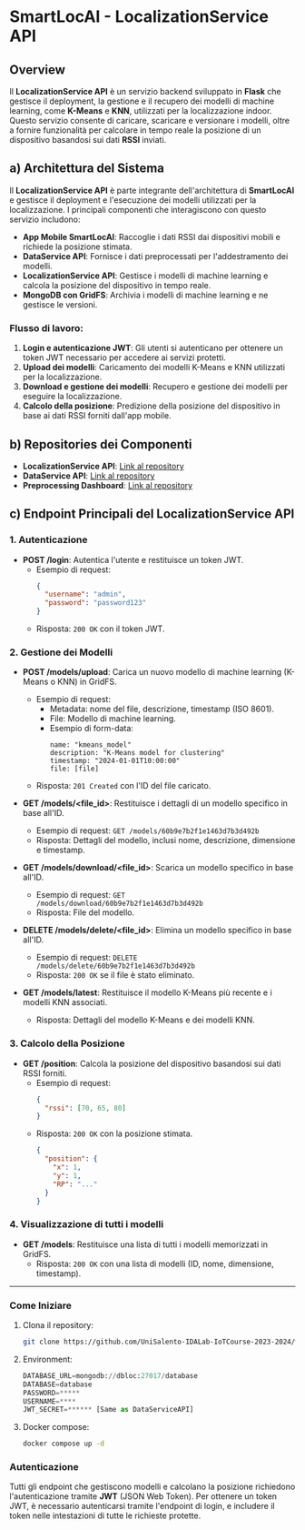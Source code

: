 # SmartLocAI - LocalizationService API

## Overview

Il **LocalizationService API** è un servizio backend sviluppato in **Flask** che gestisce il deployment, la gestione e il recupero dei modelli di machine learning, come **K-Means** e **KNN**, utilizzati per la localizzazione indoor. Questo servizio consente di caricare, scaricare e versionare i modelli, oltre a fornire funzionalità per calcolare in tempo reale la posizione di un dispositivo basandosi sui dati **RSSI** inviati.

## a) Architettura del Sistema

Il **LocalizationService API** è parte integrante dell'architettura di **SmartLocAI** e gestisce il deployment e l'esecuzione dei modelli utilizzati per la localizzazione. I principali componenti che interagiscono con questo servizio includono:

- **App Mobile SmartLocAI**: Raccoglie i dati RSSI dai dispositivi mobili e richiede la posizione stimata.
- **DataService API**: Fornisce i dati preprocessati per l'addestramento dei modelli.
- **LocalizationService API**: Gestisce i modelli di machine learning e calcola la posizione del dispositivo in tempo reale.
- **MongoDB con GridFS**: Archivia i modelli di machine learning e ne gestisce le versioni.

### Flusso di lavoro:
1. **Login e autenticazione JWT**: Gli utenti si autenticano per ottenere un token JWT necessario per accedere ai servizi protetti.
2. **Upload dei modelli**: Caricamento dei modelli K-Means e KNN utilizzati per la localizzazione.
3. **Download e gestione dei modelli**: Recupero e gestione dei modelli per eseguire la localizzazione.
4. **Calcolo della posizione**: Predizione della posizione del dispositivo in base ai dati RSSI forniti dall'app mobile.

## b) Repositories dei Componenti

- **LocalizationService API**: [Link al repository](https://github.com/UniSalento-IDALab-IoTCourse-2023-2024/wot-project-2023-2024-LocalizationService-IzziBarone)
- **DataService API**: [Link al repository](https://github.com/UniSalento-IDALab-IoTCourse-2023-2024/wot-project-2023-2024-DataService-IzziBarone.git)
- **Preprocessing Dashboard**: [Link al repository](https://github.com/UniSalento-IDALab-IoTCourse-2023-2024/wot-project-2023-2024-Dashboard-IzziBarone.git)

## c) Endpoint Principali del LocalizationService API

### 1. Autenticazione

- **POST /login**: Autentica l'utente e restituisce un token JWT.
   - Esempio di request:
     ```json
     {
       "username": "admin",
       "password": "password123"
     }
     ```
   - Risposta: `200 OK` con il token JWT.

### 2. Gestione dei Modelli

- **POST /models/upload**: Carica un nuovo modello di machine learning (K-Means o KNN) in GridFS.
   - Esempio di request:
     - Metadata: nome del file, descrizione, timestamp (ISO 8601).
     - File: Modello di machine learning.
     - Esempio di form-data:
       ```
       name: "kmeans_model"
       description: "K-Means model for clustering"
       timestamp: "2024-01-01T10:00:00"
       file: [file]
       ```
   - Risposta: `201 Created` con l'ID del file caricato.

- **GET /models/<file_id>**: Restituisce i dettagli di un modello specifico in base all'ID.
   - Esempio di request: `GET /models/60b9e7b2f1e1463d7b3d492b`
   - Risposta: Dettagli del modello, inclusi nome, descrizione, dimensione e timestamp.

- **GET /models/download/<file_id>**: Scarica un modello specifico in base all'ID.
   - Esempio di request: `GET /models/download/60b9e7b2f1e1463d7b3d492b`
   - Risposta: File del modello.

- **DELETE /models/delete/<file_id>**: Elimina un modello specifico in base all'ID.
   - Esempio di request: `DELETE /models/delete/60b9e7b2f1e1463d7b3d492b`
   - Risposta: `200 OK` se il file è stato eliminato.

- **GET /models/latest**: Restituisce il modello K-Means più recente e i modelli KNN associati.
   - Risposta: Dettagli del modello K-Means e dei modelli KNN.

### 3. Calcolo della Posizione

- **GET /position**: Calcola la posizione del dispositivo basandosi sui dati RSSI forniti.
   - Esempio di request:
     ```json
     {
       "rssi": [70, 65, 80]
     }
     ```
   - Risposta: `200 OK` con la posizione stimata.
     ```json
     {
       "position": {
         "x": 1,
         "y": 1,
         "RP": "..."
       }
     }
     ```

### 4. Visualizzazione di tutti i modelli

- **GET /models**: Restituisce una lista di tutti i modelli memorizzati in GridFS.
   - Risposta: `200 OK` con una lista di modelli (ID, nome, dimensione, timestamp).

---

### Come Iniziare

1. Clona il repository:
   ```bash
   git clone https://github.com/UniSalento-IDALab-IoTCourse-2023-2024/wot-project-2023-2024-LocalizationService-IzziBarone.git
   ```
2. Environment:
   ```python
   DATABASE_URL=mongodb://dbloc:27017/database
   DATABASE=database
   PASSWORD=*****
   USERNAME=****
   JWT_SECRET=****** [Same as DataServiceAPI]
   ```
2. Docker compose:
   ```bash
   docker compose up -d
   ```
### Autenticazione

Tutti gli endpoint che gestiscono modelli e calcolano la posizione richiedono l'autenticazione tramite **JWT** (JSON Web Token). Per ottenere un token JWT, è necessario autenticarsi tramite l'endpoint di login, e includere il token nelle intestazioni di tutte le richieste protette.

